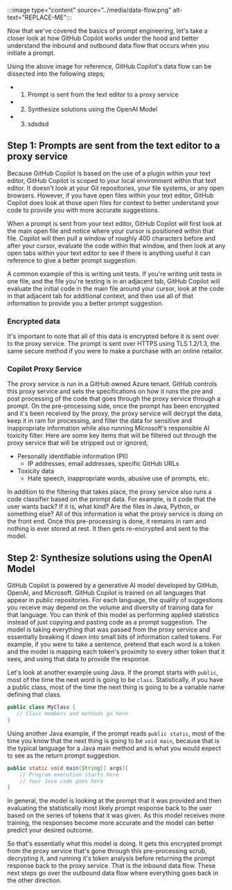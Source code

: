 :::image type="content" source="../media/data-flow.png" alt-text="REPLACE-ME":::

Now that we've covered the basics of prompt engineering, let's take a closer look at how GitHub Copilot works under the hood and better understand the inbound and outbound data flow that occurs when you initiate a prompt.

Using the above image for reference, GitHub Copilot's data flow can be dissected into the following steps;

- 1. Prompt is sent from the text editor to a proxy service
- 2. Synthesize solutions using the OpenAI Model
- 3. sdsdsd

## Step 1: Prompts are sent from the text editor to a proxy service

Because GitHub Copilot is based on the use of a plugin within your text editor, GitHub Copilot is scoped to your local environment within that text editor. It doesn't look at your Git repositories, your file systems, or any open browsers. However, if you have open files within your text editor, GitHub Copilot does look at those open files for context to better understand your code to provide you with more accurate suggestions.

When a prompt is sent from your text editor, GitHub Copilot will first look at the main open file and notice where your cursor is positioned within that file. Copilot will then pull a window of roughly 400 characters before and after your cursor, evaluate the code within that window, and then look at any open tabs within your text editor to see if there is anything useful it can reference to give a better prompt suggestion.

A common example of this is writing unit tests. If you're writing unit tests in one file, and the file you're testing is in an adjacent tab, GitHub Copilot will evaluate the initial code in the main file around your cursor, look at the code in that adjacent tab for additional context, and then use all of that information to provide you a better prompt suggestion.

### Encrypted data

It's important to note that all of this data is encrypted before it is sent over to the proxy service. The prompt is sent over HTTPS using TLS 1.2/1.3, the same secure method if you were to make a purchase with an online retailor. 

### Copilot Proxy Service

The proxy service is run in a GitHub owned Azure tenant. GitHub controls this proxy service and sets the specifications on how it runs the pre and post processing of the code that goes through the proxy service through a prompt. On the pre-processing side, once the prompt has been encrypted and it's been received by the proxy, the proxy service will decrypt the data, keep it in ram for processing, and filter the data for sensitive and inappropriate information while also running Microsoft's responsible AI toxicity filter. Here are some key items that will be filtered out through the proxy service that will be stripped out or ignored;

- Personally identifiable information (PII)
  - IP addresses, email addresses, specific GitHub URLs
- Toxicity data
  - Hate speech, inappropriate words, abusive use of prompts, etc.

In addition to the filtering that takes place, the proxy service also runs a code classifier based on the prompt data. For example, is it code that the user wants back? If it is, what kind? Are the files in Java, Python, or something else? All of this information is what the proxy service is doing on the front end. Once this pre-processing is done, it remains in ram and nothing is ever stored at rest. It then gets re-encrypted and sent to the model.

## Step 2: Synthesize solutions using the OpenAI Model

GitHub Copilot is powered by a generative AI model developed by GitHub, OpenAI, and Microsoft. GitHub Copilot is trained on all languages that appear in public repositories. For each language, the quality of suggestions you receive may depend on the volume and diversity of training data for that language. You can think of this model as performing applied statistics instead of just copying and pasting code as a prompt suggestion. The model is taking everything that was passed from the proxy service and essentially breaking it down into small bits of information called tokens. For example, if you were to take a sentence, pretend that each word is a token and the model is mapping each token's proximity to every other token that it sees, and using that data to provide the response.

Let's look at another example using Java. If the prompt starts with `public`, most of the time the next word is going to be `class`. Statistically, if you have a public class, most of the time the next thing is going to be a variable name defining that class. 

```java
public class MyClass {
   // Class members and methods go here
}
```

Using another Java example, if the prompt reads `public static`, most of the time you know that the next thing is going to be `void main`, because that is the typical language for a Java main method and is what you would expect to see as the return prompt suggestion.

```java
public static void main(String[] args){
    // Program execution starts here
    // Your Java code goes here
}
```

In general, the model is looking at the prompt that it was provided and then evaluating the statistically most likely prompt response back to the user based on the series of tokens that it was given. As this model receives more training, the responses become more accurate and the model can better predict your desired outcome. 

So that's essentially what this model is doing. It gets this encrypted prompt from the proxy service that's gone through this pre-processing scrub, decrypting it, and running it's token analysis before returning the prompt response back to the proxy service. That is the inbound data flow. These next steps go over the outbound data flow where everything goes back in the other direction.

